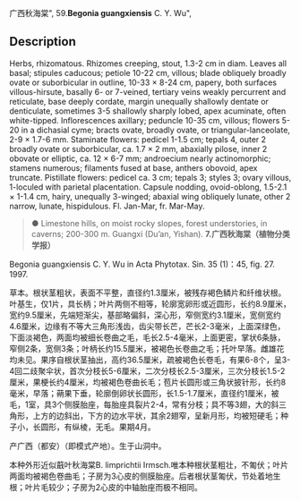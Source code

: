 广西秋海棠",
59.**Begonia guangxiensis** C. Y. Wu",

## Description
Herbs, rhizomatous. Rhizomes creeping, stout, 1.3-2 cm in diam. Leaves all basal; stipules caducous; petiole 10-22 cm, villous; blade obliquely broadly ovate or suborbicular in outline, 10-33 × 8-24 cm, papery, both surfaces villous-hirsute, basally 6- or 7-veined, tertiary veins weakly percurrent and reticulate, base deeply cordate, margin unequally shallowly dentate or denticulate, sometimes 3-5 shallowly sharply lobed, apex acuminate, often white-tipped. Inflorescences axillary; peduncle 10-35 cm, villous; flowers 5-20 in a dichasial cyme; bracts ovate, broadly ovate, or triangular-lanceolate, 2-9 × 1.7-6 mm. Staminate flowers: pedicel 1-1.5 cm; tepals 4, outer 2 broadly ovate or suborbicular, ca. 1.7 × 2 mm, abaxially pilose, inner 2 obovate or elliptic, ca. 12 × 6-7 mm; androecium nearly actinomorphic; stamens numerous; filaments fused at base, anthers obovoid, apex truncate. Pistillate flowers: pedicel ca. 3 cm; tepals 3; styles 3; ovary villous, 1-loculed with parietal placentation. Capsule nodding, ovoid-oblong, 1.5-2.1 × 1-1.4 cm, hairy, unequally 3-winged; abaxial wing obliquely lunate, other 2 narrow, lunate, hispidulous. Fl. Jan-Mar, fr. Mar-May.

> ● Limestone hills, on moist rocky slopes, forest understories, in caverns; 200-300 m. Guangxi (Du’an, Yishan).
**7.广西秋海棠（植物分类学报）**

Begonia guangxiensis C. Y. Wu in Acta Phytotax. Sin. 35 (1)：45, fig. 27. 1997.

草本。根状茎粗状，表面不平整，直径约1.3厘米，被残存褐色鳞片和纤维状根。叶基生，仅1片，具长柄；叶片两侧不相等，轮廓宽卵形或近圆形，长约8.9厘米，宽约9.5厘米，先端短渐尖，基部略偏斜，深心形，窄侧宽约3.1厘米，宽侧宽约4.6厘米，边缘有不等大三角形浅齿，齿尖带长芒，芒长2-3毫米，上面深绿色，下面淡褐色，两面均被细长卷曲之毛，毛长2.5-4毫米，上面更密，掌状6条脉，窄侧2条，宽侧3条；叶柄长约15.5厘米，被褐色长卷曲之毛；托叶早落。雌雄花均未见。果序自根状茎抽出，高约36.5厘米，疏被褐色长卷毛，有果6-8个，呈3-4回二歧聚伞状，首次分枝长5-6厘米，二次分枝长2.5-3厘米，三次分枝长1.5-2厘米，果梗长约4厘米，均被褐色卷曲长毛；苞片长圆形或三角状披针形，长约8毫米，早落；蒴果下垂，轮廓倒卵状长圆形，长1.5-1.7厘米，直径约1厘米，被毛，1室，具3个侧膜胎座，每胎座具裂片2-4，常有分枝；具不等3翅，大的斜三角形，上方的边斜出，下方的边水平状，其余2翅窄，呈新月形，均被短硬毛；种子小，长圆形，有纵棱，无毛。果期4月。

产广西（都安）（即模式产地）。生于山洞中。

本种外形近似蕺叶秋海棠B. limprichtii Irmsch.唯本种根状茎粗壮，不匍伏；叶片两面均被褐色卷曲毛；子房为3心皮的侧膜胎座。后者根状茎匍伏，节处着地生根；叶片毛较少；子房为2心皮的中轴胎座而极不相同。
